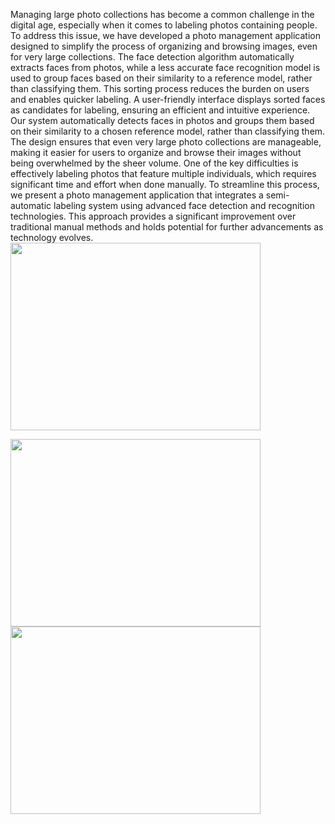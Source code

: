 Managing large photo collections has become a common challenge in the digital age, especially when it comes to labeling photos containing people. To address this issue, we have developed a photo management application designed to simplify the process of organizing and browsing images, even for very large collections. The face detection algorithm automatically extracts faces from photos, while a less accurate face recognition model is used to group faces based on their similarity to a reference model, rather than classifying them. This sorting process reduces the burden on users and enables quicker labeling. A user-friendly interface displays sorted faces as candidates for labeling, ensuring an efficient and intuitive experience. Our system automatically detects faces in photos and groups them based on their similarity to a chosen reference model, rather than classifying them. The design ensures that even very large photo collections are manageable, making it easier for users to organize and browse their images without being overwhelmed by the sheer volume. One of the key difficulties is effectively labeling photos that feature multiple individuals, which requires significant time and effort when done manually. To streamline this process, we present a photo management application that integrates a semi-automatic labeling system using advanced face detection and recognition technologies. This approach provides a significant improvement over traditional manual methods and holds potential for further advancements as technology evolves.
<img src="https://github.com/user-attachments/assets/cacfb836-5ccf-42aa-b1d0-9bab229d6372" width="400" height="300">

<img src="https://github.com/user-attachments/assets/7d112255-cbeb-42b9-84d8-56bfb201c124" width="400" height="300">

<img src="https://github.com/user-attachments/assets/d03d3977-e113-4d63-a30a-a6a2f60205db" width="400" height="300">
